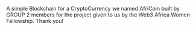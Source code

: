 A simple Blockchain for a CryptoCurrency we named AfriCoin built by GROUP 2 members for the project given to us by the Web3 Africa Women Fellowship. Thank you!
